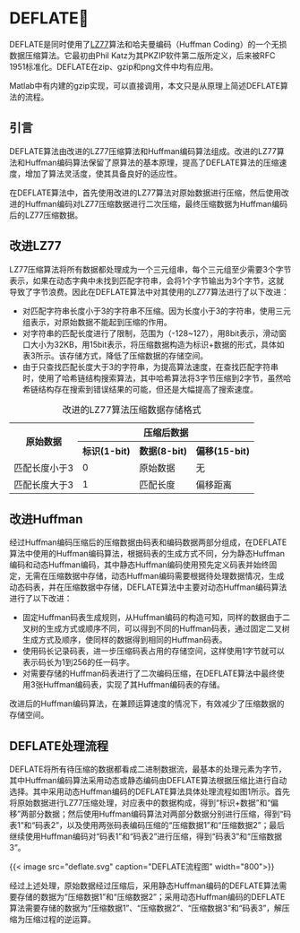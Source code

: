 # DEFLATE📝


DEFLATE是同时使用了[LZ77](../lz77)算法和哈夫曼编码（Huffman Coding）的一个无损数据压缩算法。它最初由Phil Katz为其PKZIP软件第二版所定义，后来被RFC 1951标准化。DEFLATE在zip、gzip和png文件中均有应用。

Matlab中有内建的gzip实现，可以直接调用，本文只是从原理上简述DEFLATE算法的流程。

## 引言

DEFLATE算法由改进的LZ77压缩算法和Huffman编码算法组成。改进的LZ77算法和Huffman编码算法保留了原算法的基本原理，提高了DEFLATE算法的压缩速度，增加了算法灵活度，使其具备良好的适应性。

在DEFLATE算法中，首先使用改进的LZ77算法对原始数据进行压缩，然后使用改进的Huffman编码对LZ77压缩数据进行二次压缩，最终压缩数据为Huffman编码后的LZ77压缩数据。

## 改进LZ77

LZ77压缩算法将所有数据都处理成为一个三元组串，每个三元组至少需要3个字节表示，如果在动态字典中未找到匹配字符串，会将1个字节输出为3个字节，这就导致了字节浪费。因此在DEFLATE算法中对其使用的LZ77算法进行了以下改进：
- 对匹配字符串长度小于3的字符串不压缩。因为长度小于3的字符串，使用三元组表示，对原始数据不能起到压缩的作用。
- 对字符串的匹配长度进行了限制，范围为（-128~127），用8bit表示，滑动窗口大小为32KB，用15bit表示，将压缩数据构造为标识+数据的形式，具体如表3所示。该存储方式，降低了压缩数据的存储空间。
- 由于只查找匹配长度大于3的字符串，为提高算法速度，在查找匹配字符串时，使用了哈希链结构搜索算法，其中哈希算法将3字节压缩到2字节，虽然哈希链结构存在搜索到错误结果的可能，但还是大幅提高了搜索速度。

<div style="text-align: center;">
	<table style="margin: auto;">
	<caption>改进的LZ77算法压缩数据存储格式</caption>
		<tr>
			<th align="center" rowspan="2">原始数据</th><th colspan="3" align="center">压缩后数据</th>
		</tr>
		<tr>
			<th>标识(1-bit)</th><th>数据(8-bit)</th><th>偏移(15-bit)</th>
		</tr>
		<tr>
			<td>匹配长度小于3</td><td>0</td><td>原始数据</td><td>无</td>
		</tr>
		<tr>
			<td>匹配长度大于3</td><td>1</td><td>匹配长度</td><td>偏移距离</td>
		</tr>
	</table>
</div>

## 改进Huffman

经过Huffman编码压缩后的压缩数据由码表和编码数据两部分组成，在DEFLATE算法中使用的Huffman编码算法，根据码表的生成方式不同，分为静态Huffman编码和动态Huffman编码，其中静态Huffman编码使用预先定义码表并始终固定，无需在压缩数据中存储，动态Huffman编码需要根据待处理数据情况，生成动态码表，并在压缩数据中存储，DEFLATE算法中主要对动态Huffman编码算法进行了以下改进：

- 固定Huffman码表生成规则，从Huffman编码的构造可知，同样的数据由于二叉树的生成方式或顺序不同，可以得到不同的Huffman码表，通过固定二叉树生成方式及顺序，使同样的数据得到相同的Huffman码表。
- 使用码长记录码表，进一步压缩码表占用的存储空间，这样使用1字节就可以表示码长为1到256的任一码字。
- 对需要存储的Huffman码表进行了二次编码压缩，在DEFLATE算法中最终使用3张Huffman编码表，实现了其Huffman编码表的存储。

改进后的Huffman编码算法，在兼顾运算速度的情况下，有效减少了压缩数据的存储空间。

## DEFLATE处理流程

DEFLATE将所有待压缩的数据都看成二进制数据流，最基本的处理元素为字节，其中Huffman编码算法采用动态或静态编码由DEFLATE算法根据压缩比进行自动选择。其中采用动态Huffman编码的DEFLATE算法具体处理流程如图1所示。首先将原始数据进行LZ77压缩处理，对应表中的数据构成，得到“标识+数据”和“偏移”两部分数据；然后使用Huffman编码算法对两部分数据分别进行压缩，得到“码表1”和“码表2”，以及使用两张码表编码压缩的“压缩数据1”和“压缩数据2”；最后继续使用Huffman编码对“码表1”和“码表2”进行压缩，得到“码表3”和“压缩数据3”。

{{< image src="deflate.svg" caption="DEFLATE流程图" width="800">}}

经过上述处理，原始数据经过压缩后，采用静态Huffman编码的DEFLATE算法需要存储的数据为“压缩数据1”和“压缩数据2”；采用动态Huffman编码的DEFLATE算法需要存储的数据为“压缩数据1”、“压缩数据2”、“压缩数据3”和“码表3”，解压缩为压缩过程的逆运算。
